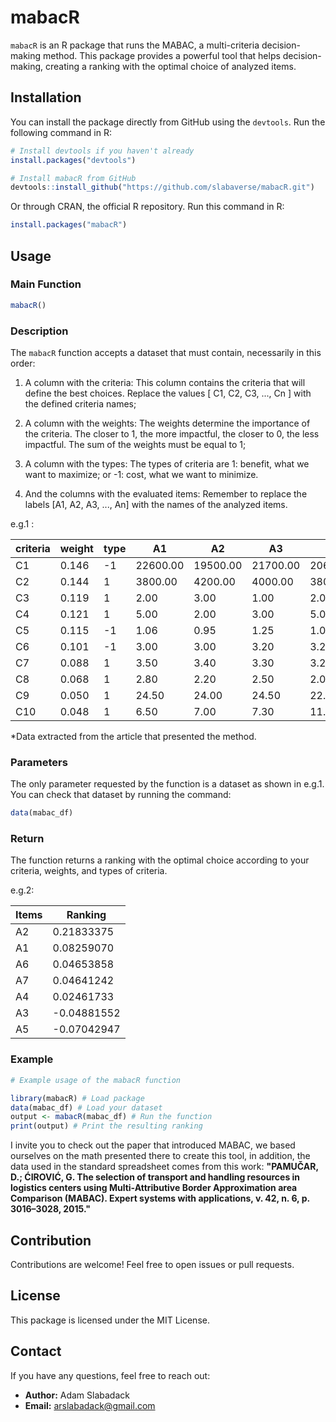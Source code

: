 
# mabacR

`mabacR` is an R package that runs the MABAC, a multi-criteria decision-making method. This package provides a powerful tool that helps decision-making, creating a ranking with the optimal choice of analyzed items.

## Installation

You can install the package directly from GitHub using the `devtools`. Run the following command in R:

```R
# Install devtools if you haven't already
install.packages("devtools")

# Install mabacR from GitHub
devtools::install_github("https://github.com/slabaverse/mabacR.git")
```
Or through CRAN, the official R repository. Run this command in R:

```R
install.packages("mabacR")
```

## Usage

### Main Function

```R
mabacR()
```

### Description

The `mabacR` function accepts a dataset that must contain, necessarily in this order:

1. A column with the criteria: This column contains the criteria that will define the best choices. Replace the values ​​[ C1, C2, C3, ..., Cn ] with the defined criteria names;
   
2. A column with the weights: The weights determine the importance of the criteria. The closer to 1, the more impactful, the closer to 0, the less impactful. The sum of the weights must be equal to 1;

3. A column with the types: The types of criteria are 1: benefit, what we want to maximize; or -1: cost, what we want to minimize.
   
4. And the columns with the evaluated items: Remember to replace the labels [A1, A2, A3, ..., An] with the names of the analyzed items.

e.g.1 :

| criteria | weight   | type   | A1       | A2       | A3       | A4       | A5       | A6       | A7        |   
|----------|----------|--------|----------|----------|----------|----------|----------|----------|-----------|
| C1       | 0.146    | -1     | 22600.00 | 19500.00 | 21700.00 | 20600.00 | 22500.00 | 23250.00 | 20300.00  |
| C2       | 0.144    |  1     | 3800.00  | 4200.00  | 4000.00  | 3800.00  | 3800.00  | 4210.00  | 3850.00   |
| C3       | 0.119    |  1     | 2.00     | 3.00     | 1.00     | 2.00     | 4.00     | 3.00     | 2.00      |
| C4       | 0.121    |  1     | 5.00     | 2.00     | 3.00     | 5.00     | 3.00     | 5.00     | 5.00      |
| C5       | 0.115    | -1     | 1.06     | 0.95     | 1.25     | 1.05     | 1.35     | 1.45     | 0.90      |
| C6       | 0.101    | -1     | 3.00     | 3.00     | 3.20     | 3.25     | 3.20     | 3.60     | 3.25      |
| C7       | 0.088    |  1     | 3.50     | 3.40     | 3.30     | 3.20     | 3.70     | 3.50     | 3.00      |
| C8       | 0.068    |  1     | 2.80     | 2.20     | 2.50     | 2.00     | 2.10     | 2.80     | 2.60      |
| C9       | 0.050    |  1     | 24.50    | 24.00    | 24.50    | 22.50    | 23.00    | 23.50    | 21.50     |
| C10      | 0.048    |  1     | 6.50     | 7.00     | 7.30     | 11.00    | 6.30     | 7.00     | 6.00      |

*Data extracted from the article that presented the method.

### Parameters

The only parameter requested by the function is a dataset as shown in e.g.1.
You can check that dataset by running the command:

```R
data(mabac_df)
```

### Return

The function returns a ranking with the optimal choice according to your criteria, weights, and types of criteria.

e.g.2:

|Items | Ranking     |
|------|-------------|
| A2   | 0.21833375  |
| A1   | 0.08259070  |
| A6   | 0.04653858  |
| A7   | 0.04641242  |
| A4   | 0.02461733  |
| A3   | -0.04881552 |
| A5   | -0.07042947 |

### Example

```R
# Example usage of the mabacR function

library(mabacR) # Load package
data(mabac_df) # Load your dataset
output <- mabacR(mabac_df) # Run the function
print(output) # Print the resulting ranking
```

I invite you to check out the paper that introduced MABAC, we based ourselves on the math presented there to create this tool, in addition, the data used in the standard spreadsheet comes from this work:
**"PAMUČAR, D.; ĆIROVIĆ, G. The selection of transport and handling resources in logistics centers using Multi-Attributive Border Approximation area Comparison (MABAC). Expert systems with applications, v. 42, n. 6, p. 3016–3028, 2015."**

## Contribution

Contributions are welcome! Feel free to open issues or pull requests.

## License

This package is licensed under the MIT License.

## Contact

If you have any questions, feel free to reach out:

- **Author:** Adam Slabadack
- **Email:** arslabadack@gmail.com
```
